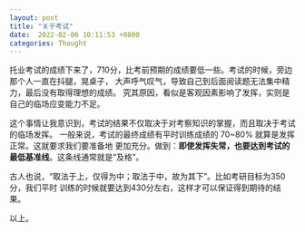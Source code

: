 ```yaml
---
layout: post
title: "关于考试"
date:  2022-02-06 10:11:53 +0800
categories: Thought
---
```


托业考试的成绩下来了，710分，比考前预期的成绩要低一些。考试的时候，旁边那个人一直在抖腿，晃桌子，
大声呼气叹气，导致自己到后面阅读题无法集中精力，最后没有取得理想的成绩。
究其原因，看似是客观因素影响了发挥，实则是自己的临场应变能力不足。

这个事情让我意识到，考试的结果不仅取决于对考察知识的掌握，而且取决于考试的临场发挥。
一般来说，考试的最终成绩有平时训练成绩的 70~80% 就算是发挥正常。这就要求我们要准备地
更加充分。做到：**即使发挥失常，也要达到考试的最低基准线**。这条线通常就是“及格”。

古人也说，“取法于上，仅得为中；取法于中，故为其下”。比如考研目标为350分，我们平时
训练的时候就要达到430分左右，这样才可以保证得到期待的结果。

以上。
